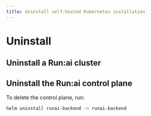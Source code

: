 ```yaml
---
title: Uninstall self-hosted Kubernetes installation
---
```


# Uninstall

## Uninstall a Run:ai cluster

## Uninstall the Run:ai control plane

To delete the control plane, run:

```bash
helm uninstall runai-backend -n runai-backend
```
